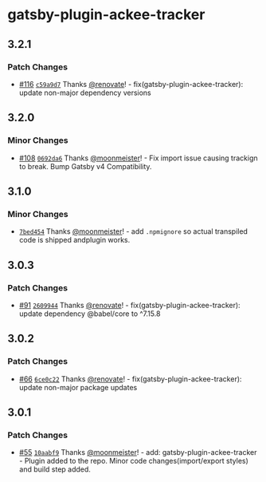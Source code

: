 # gatsby-plugin-ackee-tracker

## 3.2.1

### Patch Changes

- [#116](https://github.com/gatsby-uc/plugins/pull/116) [`c59a9d7`](https://github.com/gatsby-uc/plugins/commit/c59a9d79483459555883cedb397948754492c40b) Thanks [@renovate](https://github.com/apps/renovate)! - fix(gatsby-plugin-ackee-tracker): update non-major dependency versions

## 3.2.0

### Minor Changes

- [#108](https://github.com/gatsby-uc/plugins/pull/108) [`0692da6`](https://github.com/gatsby-uc/plugins/commit/0692da6ef52f5abb27c5b2e39acec4bf859e8d1d) Thanks [@moonmeister](https://github.com/moonmeister)! - Fix import issue causing trackign to break. Bump Gatsby v4 Compatibility.

## 3.1.0

### Minor Changes

- [`7bed454`](https://github.com/gatsby-uc/plugins/commit/7bed45443e3340cb9c2a27c40ef5f260dc7b9bad) Thanks [@moonmeister](https://github.com/moonmeister)! - add `.npmignore` so actual transpiled code is shipped andplugin works.

## 3.0.3

### Patch Changes

- [#91](https://github.com/gatsby-uc/plugins/pull/91) [`2609944`](https://github.com/gatsby-uc/plugins/commit/2609944278068cb59a0fec6cdb35224956de85f4) Thanks [@renovate](https://github.com/apps/renovate)! - fix(gatsby-plugin-ackee-tracker): update dependency @babel/core to ^7.15.8

## 3.0.2

### Patch Changes

- [#66](https://github.com/gatsby-uc/plugins/pull/66) [`6ce0c22`](https://github.com/gatsby-uc/plugins/commit/6ce0c221517f096601be477375dd5f5999456126) Thanks [@renovate](https://github.com/apps/renovate)! - fix(gatsby-plugin-ackee-tracker): update non-major package updates

## 3.0.1

### Patch Changes

- [#55](https://github.com/gatsby-uc/plugins/pull/55) [`10aabf9`](https://github.com/gatsby-uc/plugins/commit/10aabf92fe3169236fe5836b825182220490459a) Thanks [@moonmeister](https://github.com/moonmeister)! - add: gatsby-plugin-ackee-tracker - Plugin added to the repo. Minor code changes(import/export styles) and build step added.
